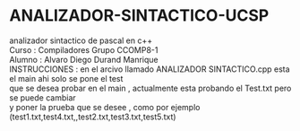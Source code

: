 # ANALIZADOR-SINTACTICO-UCSP
analizador sintactico de pascal en c++<br />
Curso : Compiladores Grupo CCOMP8-1<br />
Alumno : Alvaro Diego Durand Manrique<br />
INSTRUCCIONES :
en el arcivo llamado ANALIZADOR SINTACTICO.cpp esta el main ahi solo se pone el test<br />
que se desea probar en el main , actualmente esta probando el Test.txt pero se puede cambiar <br />
y poner la prueba que se desee , como por ejemplo (test1.txt,test4.txt,,test2.txt,test3.txt,test5.txt)
